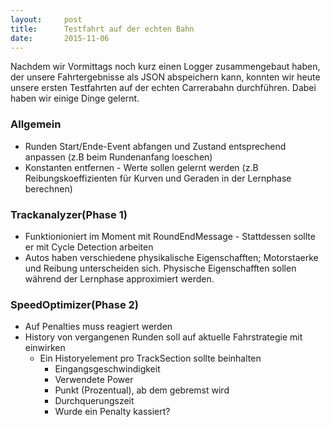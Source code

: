 ```yaml
---
layout:     post
title:      Testfahrt auf der echten Bahn
date:       2015-11-06
---
```


Nachdem wir Vormittags noch kurz einen Logger zusammengebaut haben, der unsere Fahrtergebnisse als JSON abspeichern kann, konnten wir heute unsere ersten Testfahrten auf der echten Carrerabahn durchführen. Dabei haben wir einige Dinge gelernt.

### Allgemein
* Runden Start/Ende-Event abfangen und Zustand entsprechend anpassen (z.B beim Rundenanfang loeschen)
* Konstanten entfernen - Werte sollen gelernt werden (z.B Reibungskoeffizienten für Kurven und Geraden in der Lernphase berechnen) 

### Trackanalyzer(Phase 1)
* Funktionioniert im Moment mit RoundEndMessage - Stattdessen sollte er mit Cycle Detection arbeiten
* Autos haben verschiedene physikalische Eigenschafften; Motorstaerke und Reibung unterscheiden sich. Physische Eigenschafften sollen während der Lernphase approximiert werden.

### SpeedOptimizer(Phase 2)
* Auf Penalties muss reagiert werden
* History von vergangenen Runden soll auf aktuelle Fahrstrategie mit einwirken
  * Ein Historyelement pro TrackSection sollte beinhalten
    * Eingangsgeschwindigkeit
    * Verwendete Power
    * Punkt (Prozentual), ab dem gebremst wird
    * Durchquerungszeit
    * Wurde ein Penalty kassiert?
